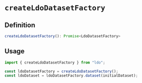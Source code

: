 # `createLdoDatasetFactory`

## Definition
```typescript
createLdoDatasetFactory(): Promise<LdoDatasetFactory>
```

## Usage

```typescript
import { createLdoDatasetFactory } from "ldo";

const ldoDatasetFactory = createLdoDatasetFactory();
const ldoDataset = ldoDatasetFactory.dataset(initialDataset);
```
